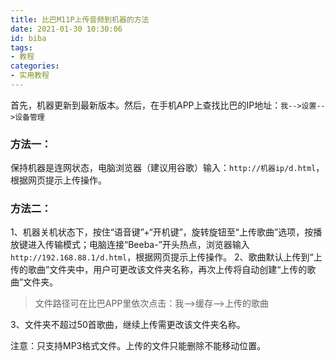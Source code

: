 ```yaml
---
title: 比巴M11P上传音频到机器的方法
date: 2021-01-30 10:30:06
id: biba
tags:
- 教程
categories:
- 实用教程
---
```


首先，机器更新到最新版本。然后，在手机APP上查找比巴的IP地址：`我-->设置-->设备管理`

### 方法一：

保持机器是连网状态，电脑浏览器（建议用谷歌）输入：`http://机器ip/d.html`，根据网页提示上传操作。

### 方法二：

1、机器关机状态下，按住“语音键”+“开机键”，旋转旋钮至“上传歌曲”选项，按播放键进入传输模式；电脑连接“Beeba-”开头热点，浏览器输入`http://192.168.88.1/d.html`，根据网页提示上传操作。
2、歌曲默认上传到“上传的歌曲”文件夹中，用户可更改该文件夹名称，再次上传将自动创建“上传的歌曲”文件夹。

> 文件路径可在比巴APP里依次点击：我-->缓存-->上传的歌曲

3、文件夹不超过50首歌曲，继续上传需更改该文件夹名称。

注意：只支持MP3格式文件。上传的文件只能删除不能移动位置。